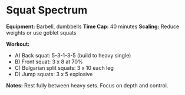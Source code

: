 # Squat Spectrum

**Equipment:** Barbell, dumbbells
**Time Cap:** 40 minutes
**Scaling:** Reduce weights or use goblet squats

**Workout:**
- A) Back squat: 5-3-1-3-5 (build to heavy single)
- B) Front squat: 3 x 8 at 70%
- C) Bulgarian split squats: 3 x 10 each leg
- D) Jump squats: 3 x 5 explosive

**Notes:**
Rest fully between heavy sets. Focus on depth and control.